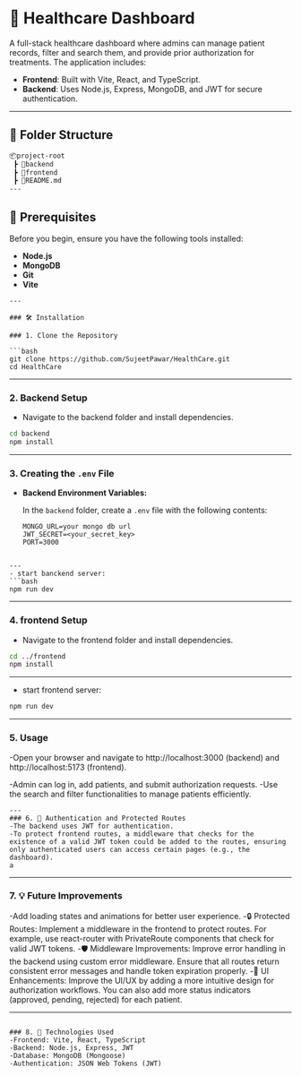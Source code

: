 # 🏥 Healthcare Dashboard

A full-stack healthcare dashboard where admins can manage patient records, filter and search them, and provide prior authorization for treatments. The application includes:

- **Frontend**: Built with Vite, React, and TypeScript.
- **Backend**: Uses Node.js, Express, MongoDB, and JWT for secure authentication.

---

## 📁 Folder Structure

```bash
📦project-root
 ┣ 📂backend
 ┣ 📂frontend
 ┣ 📜README.md
---
```
## 🔧 Prerequisites

Before you begin, ensure you have the following tools installed:

- **Node.js** 
- **MongoDB** 
- **Git** 
- **Vite** 
```
---

### 🛠️ Installation

### 1. Clone the Repository

```bash
git clone https://github.com/SujeetPawar/HealthCare.git
cd HealthCare
```

---

### 2. Backend Setup

- Navigate to the backend folder and install dependencies.

```bash
cd backend
npm install
```
---

### 3. Creating the `.env` File

- **Backend Environment Variables:**
  
  In the `backend` folder, create a `.env` file with the following contents:

  ```env
  MONGO_URL=your mongo db url
  JWT_SECRET=<your_secret_key>
  PORT=3000
```

---
- start banckend server:
```bash
npm run dev
```
---

### 4. frontend Setup

- Navigate to the frontend folder and install dependencies.

```bash
cd ../frontend
npm install
```
---

- start frontend server:
```bash
npm run dev
```
---

### 5. Usage
-Open your browser and navigate to http://localhost:3000 (backend) and http://localhost:5173 (frontend).

-Admin can log in, add patients, and submit authorization requests.
-Use the search and filter functionalities to manage patients efficiently.
```
---
### 6. 🔐 Authentication and Protected Routes
-The backend uses JWT for authentication.
-To protect frontend routes, a middleware that checks for the existence of a valid JWT token could be added to the routes, ensuring only authenticated users can access certain pages (e.g., the dashboard).
a
```
---

### 7. 💡 Future Improvements
-Add loading states and animations for better user experience.
-🔒 Protected Routes: Implement a middleware in the frontend to protect routes. For example, use react-router with PrivateRoute components that check for valid JWT tokens.
-🛡 Middleware Improvements: Improve error handling in the backend using custom error middleware. Ensure that all routes return consistent error messages and handle token expiration properly.
-📱 UI Enhancements: Improve the UI/UX by adding a more intuitive design for authorization workflows. You can also add more status indicators (approved, pending, rejected) for each patient.

---
```

### 8. 🧩 Technologies Used
-Frontend: Vite, React, TypeScript
-Backend: Node.js, Express, JWT
-Database: MongoDB (Mongoose)
-Authentication: JSON Web Tokens (JWT)
